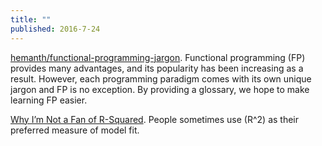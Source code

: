 ```yaml
---
title: ""
published: 2016-7-24
---
```


<a href="https://github.com/hemanth/functional-programming-jargon" target="_blank">hemanth/functional-programming-jargon</a>. Functional programming (FP) provides many advantages, and its popularity has been increasing as a result. However, each programming paradigm comes with its own unique jargon and FP is no exception. By providing a glossary, we hope to make learning FP easier.


<a href="http://www.johnmyleswhite.com/notebook/2016/07/23/why-im-not-a-fan-of-r-squared/" target="_blank">Why I’m Not a Fan of R-Squared</a>. People sometimes use \(R^2\) as their preferred measure of model fit.



